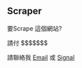 <h2>Scraper</h2>
  <p>要Scrape 這個網站?</p>
  <p>請付 $$$$$$$</p>
  <p>請聯絡我 <a href="mailto:web+aiscrapecontact@yuanhau.com">Email</a> 或 <a href="https://yuanhau.com/signal">Signal</a></p>